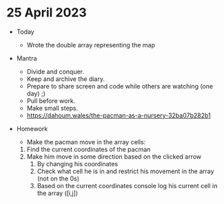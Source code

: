 # 25 April 2023

* Today
  * Wrote the double array representing the map

* Mantra
  * Divide and conquer.
  * Keep and archive the diary.
  * Prepare to share screen and code while others are watching (one day) ;)
  * Pull before work.
  * Make small steps.
  * https://dahoum.wales/the-pacman-as-a-nursery-32ba07b282b1

* Homework
  * Make the pacman move in the array cells:
  1) Find the current coordinates of the pacman
  2) Make him move in some direction based on the clicked arrow 
        1. By changing his coordinates
        2. Check what cell he is in and restrict his movement in the array (not on the 0s)
        3. Based on the current coordinates console log his current cell in the array ([i,j])
